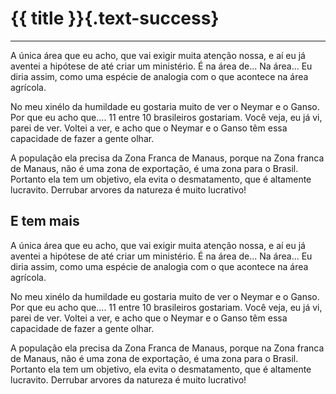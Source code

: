 # {{ title }}{.text-success}
<hr>

A única área que eu acho, que vai exigir muita atenção nossa,
e aí eu já aventei a hipótese de até criar um ministério.
É na área de... Na área... Eu diria assim, como uma espécie
de analogia com o que acontece na área agrícola.

No meu xinélo da humildade eu gostaria muito de ver o Neymar
e o Ganso. Por que eu acho que.... 11 entre 10 brasileiros gostariam.
Você veja, eu já vi, parei de ver. Voltei a ver, e acho que o Neymar
e o Ganso têm essa capacidade de fazer a gente olhar.

A população ela precisa da Zona Franca de Manaus, porque na Zona
franca de Manaus, não é uma zona de exportação, é uma zona para
o Brasil. Portanto ela tem um objetivo, ela evita o desmatamento,
que é altamente lucravito. Derrubar arvores da natureza é muito
lucrativo!

## E tem mais

A única área que eu acho, que vai exigir muita atenção nossa,
e aí eu já aventei a hipótese de até criar um ministério.
É na área de... Na área... Eu diria assim, como uma espécie
de analogia com o que acontece na área agrícola.

No meu xinélo da humildade eu gostaria muito de ver o Neymar
e o Ganso. Por que eu acho que.... 11 entre 10 brasileiros gostariam.
Você veja, eu já vi, parei de ver. Voltei a ver, e acho que o Neymar
e o Ganso têm essa capacidade de fazer a gente olhar.

A população ela precisa da Zona Franca de Manaus, porque na Zona
franca de Manaus, não é uma zona de exportação, é uma zona para
o Brasil. Portanto ela tem um objetivo, ela evita o desmatamento,
que é altamente lucravito. Derrubar arvores da natureza é muito
lucrativo!
